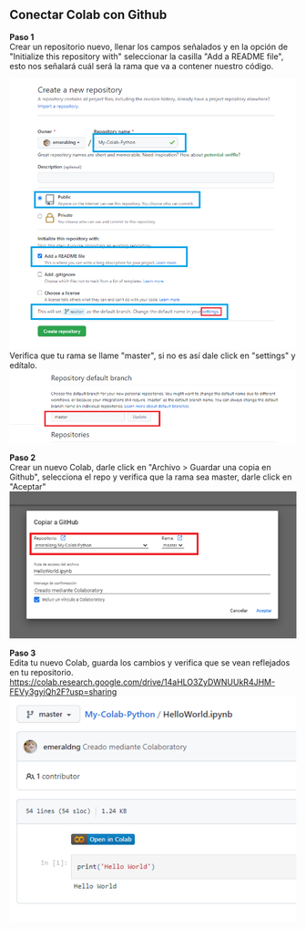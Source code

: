 ## Conectar Colab con Github

**Paso 1**
<br>
Crear un repositorio nuevo, llenar los campos señalados y en la opción de "Initialize this repository with" seleccionar la casilla "Add a README file", esto nos señalará cuál será la rama que va a contener nuestro código. 
<br>

<img src="https://raw.githubusercontent.com/emeraldng/My-Colab-Python/emeraldng-patch-1/screencapture-github-new-2022-02-12-11_09_41.png">
<br>
Verifica que tu rama se llame "master", si no es así dale click en "settings" y edítalo.
<br>
<img src="https://raw.githubusercontent.com/emeraldng/My-Colab-Python/emeraldng-patch-1/screencapture-github-settings-repositories-2022-02-12-11_17_08.png">

**Paso 2**
<br>
Crear un nuevo Colab, darle click en "Archivo > Guardar una copia en Github", selecciona el repo y verifica que la rama sea master, darle click en "Aceptar"
<br>
<img src="https://raw.githubusercontent.com/emeraldng/My-Colab-Python/emeraldng-patch-1/screencapture-colab-research-google-drive-14aHLO3ZyDWNUUkR4JHM-FEVy3gyiQh2F-2022-02-12-11_19_11.png">

**Paso 3**
<br>
Edita tu nuevo Colab, guarda los cambios y verifica que se vean reflejados en tu repositorio.<br>
<a href="https://colab.research.google.com/drive/14aHLO3ZyDWNUUkR4JHM-FEVy3gyiQh2F?usp=sharing">https://colab.research.google.com/drive/14aHLO3ZyDWNUUkR4JHM-FEVy3gyiQh2F?usp=sharing<a>
  <br>
<img src="https://raw.githubusercontent.com/emeraldng/My-Colab-Python/emeraldng-patch-1/screencapture-github-emeraldng-My-Colab-Python-blob-master-HelloWorld-ipynb-2022-02-12-11_20_38.png">
